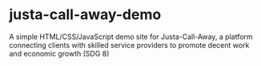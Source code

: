 # justa-call-away-demo
A simple HTML/CSS/JavaScript demo site for Justa-Call-Away, a platform connecting clients with skilled service providers to promote decent work and economic growth (SDG 8)
